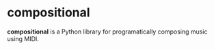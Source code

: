 # compositional

**compositional** is a Python library for programatically composing music using MIDI.


